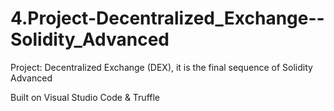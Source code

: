 # 4.Project-Decentralized_Exchange--Solidity_Advanced
Project: Decentralized Exchange (DEX), it is the final sequence of Solidity Advanced

Built on Visual Studio Code & Truffle
